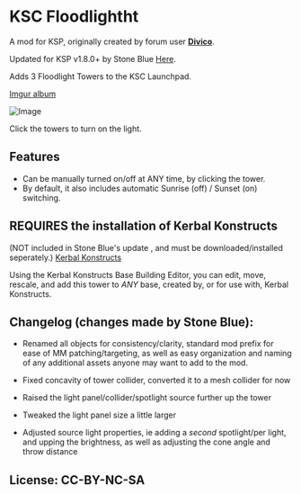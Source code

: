 # KSC Floodlightht

A mod for KSP, originally created by forum user [**Divico**](https://forum.kerbalspaceprogram.com/index.php?/profile/119955-divico/).


Updated for KSP v1.8.0+ by Stone Blue [Here](https://github.com/StoneBlue/KSC-Floodlights/releases).


Adds 3 Floodlight Towers to the KSC Launchpad.


[Imgur album](https://imgur.com/a/ePE5cjV)


![Image](https://i.imgur.com/7vnIfKe.png)


Click the towers to turn on the light. 

## Features
* Can be manually turned on/off at ANY time, by clicking the tower.
* By default, it also includes automatic Sunrise (off) / Sunset (on) switching.

## REQUIRES the installation of Kerbal Konstructs
(NOT included in Stone Blue's update , and must be downloaded/installed seperately.)
[Kerbal Konstructs](https://forum.kerbalspaceprogram.com/index.php?/topic/151818-181-kerbal-konstructs-18115-15dec2019/)

Using the Kerbal Konstructs Base Building Editor, you can edit, move, rescale, and add this tower to *ANY* base,
 created by, or for use with, Kerbal Konstructs.

## Changelog (changes made by Stone Blue):
* Renamed all objects for consistency/clarity, standard mod prefix for ease of MM patching/targeting, as well as easy organization and naming of any additional assets anyone may want to add to the mod.

* Fixed concavity of tower collider, converted it to a mesh collider for now

* Raised the light panel/collider/spotlight source further up the tower

* Tweaked the light panel size a little larger

* Adjusted source light properties, ie adding a *second* spotlight/per light, and upping the brightness, as well as adjusting the cone angle and throw distance 

## License: CC-BY-NC-SA